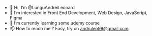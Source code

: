 - 👋 Hi, I’m @LunguAndreiLeonard
- 👀 I’m interested in Front End Development, Web Design, JavaScript, Figma
- 🌱 I’m currently learning some udemy course
- 📫 How to reach me ? Easy, try on andruleo99@gmail.com 

